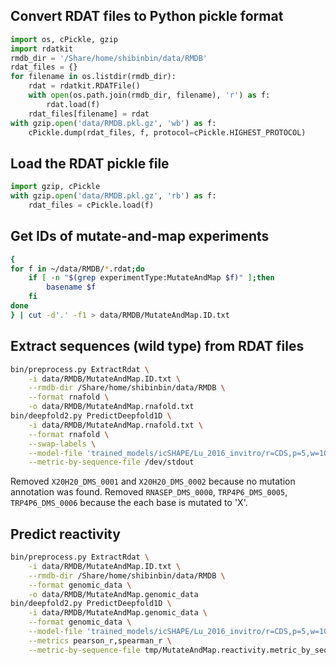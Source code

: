 ## Convert RDAT files to Python pickle format
```python
import os, cPickle, gzip
import rdatkit
rmdb_dir = '/Share/home/shibinbin/data/RMDB'
rdat_files = {}
for filename in os.listdir(rmdb_dir):
    rdat = rdatkit.RDATFile()
    with open(os.path.join(rmdb_dir, filename), 'r') as f:
        rdat.load(f)
    rdat_files[filename] = rdat
with gzip.open('data/RMDB.pkl.gz', 'wb') as f:
    cPickle.dump(rdat_files, f, protocol=cPickle.HIGHEST_PROTOCOL)
```
## Load the RDAT pickle file
```python
import gzip, cPickle
with gzip.open('data/RMDB.pkl.gz', 'rb') as f:
    rdat_files = cPickle.load(f)
```

## Get IDs of mutate-and-map experiments
```bash
{
for f in ~/data/RMDB/*.rdat;do
    if [ -n "$(grep experimentType:MutateAndMap $f)" ];then
        basename $f
    fi
done
} | cut -d'.' -f1 > data/RMDB/MutateAndMap.ID.txt
```
## Extract sequences (wild type) from RDAT files
```bash
bin/preprocess.py ExtractRdat \
    -i data/RMDB/MutateAndMap.ID.txt \
    --rmdb-dir /Share/home/shibinbin/data/RMDB \
    --format rnafold \
    -o data/RMDB/MutateAndMap.rnafold.txt
bin/deepfold2.py PredictDeepfold1D \
    -i data/RMDB/MutateAndMap.rnafold.txt \
    --format rnafold \
    --swap-labels \
    --model-file 'trained_models/icSHAPE/Lu_2016_invitro/r=CDS,p=5,w=100,m=logreg' \
    --metric-by-sequence-file /dev/stdout
```
Removed `X20H20_DMS_0001` and `X20H20_DMS_0002` because no mutation annotation was found.
Removed `RNASEP_DMS_0000`, `TRP4P6_DMS_0005`, `TRP4P6_DMS_0006` because the each base is mutated to 'X'.
## Predict reactivity
```bash
bin/preprocess.py ExtractRdat \
    -i data/RMDB/MutateAndMap.ID.txt \
    --rmdb-dir /Share/home/shibinbin/data/RMDB \
    --format genomic_data \
    -o data/RMDB/MutateAndMap.genomic_data
bin/deepfold2.py PredictDeepfold1D \
    -i data/RMDB/MutateAndMap.genomic_data \
    --format genomic_data \
    --model-file 'trained_models/icSHAPE/Lu_2016_invitro/r=CDS,p=5,w=100,m=logreg' \
    --metrics pearson_r,spearman_r \
    --metric-by-sequence-file tmp/MutateAndMap.reactivity.metric_by_sequence.txt
```

